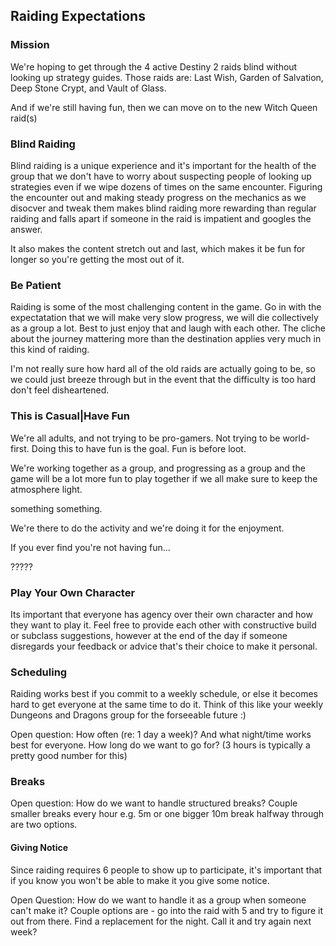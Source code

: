 ## Raiding Expectations

### Mission
We're hoping to get through the 4 active Destiny 2 raids blind without looking up strategy guides.
Those raids are: Last Wish, Garden of Salvation, Deep Stone Crypt, and Vault of Glass.

And if we're still having fun, then we can move on to the new Witch Queen raid(s)

### Blind Raiding
Blind raiding is a unique experience and it's important for the health of the group that we don't have to worry about suspecting people of looking up strategies even if we wipe dozens of times on the same encounter. Figuring the encounter out and making steady progress on the mechanics as we disocver and tweak them makes blind raiding more rewarding than regular raiding and falls apart if someone in the raid is impatient and googles the answer.

It also makes the content stretch out and last, which makes it be fun for longer so you're getting the most out of it.

### Be Patient
Raiding is some of the most challenging content in the game. Go in with the expectatation that we will make very slow progress, we will die collectively as a group a lot. Best to just enjoy that and laugh with each other. The cliche about the journey mattering more than the destination applies very much in this kind of raiding.

I'm not really sure how hard all of the old raids are actually going to be, so we could just breeze through but in the event that the difficulty is too hard don't feel disheartened.

### This is Casual|Have Fun
We're all adults, and not trying to be pro-gamers. Not trying to be world-first. Doing this to have fun is the goal. Fun is before loot. 

We're working together as a group, and progressing as a group and the game will be a lot more fun to play together if we all make sure to keep the atmosphere light.

something something.

We're there to do the activity and we're doing it for the enjoyment. 

If you ever find you're not having fun...

?????

### Play Your Own Character
Its important that everyone has agency over their own character and how they want to play it. Feel free to provide each other with constructive build or subclass suggestions, however at the end of the day if someone disregards your feedback or advice that's their choice to make it personal.

### Scheduling
Raiding works best if you commit to a weekly schedule, or else it becomes hard to get everyone at the same time to do it. Think of this like your weekly Dungeons and Dragons group for the forseeable future :) 

Open question: How often (re: 1 day a week)? And what night/time works best for everyone. How long do we want to go for? 
(3 hours is typically a pretty good number for this)

### Breaks
Open question: How do we want to handle structured breaks? Couple smaller breaks every hour e.g. 5m or one bigger 10m break halfway through are two options.

#### Giving Notice
Since raiding requires 6 people to show up to participate, it's important that if you know you won't be able to make it you give some notice.

Open Question: How do we want to handle it as a group when someone can't make it?
Couple options are - go into the raid with 5 and try to figure it out from there. Find a replacement for the night. Call it and try again next week?
